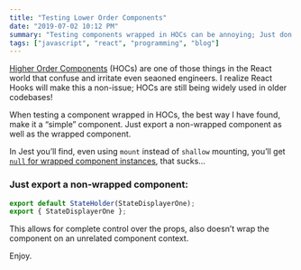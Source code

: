 ```yaml
---
title: "Testing Lower Order Components"
date: "2019-07-02 10:12 PM"
summary: "Testing components wrapped in HOCs can be annoying; Just don't do it."
tags: ["javascript", "react", "programming", "blog"]
---
```


[Higher Order Components](https://reactjs.org/docs/higher-order-components.html) (HOCs) are one of those things in the React world that confuse and irritate even seaoned engineers.
I realize React Hooks will make this a non-issue; HOCs are still being widely used in older codebases!

When testing a component wrapped in HOCs, the best way I have found, make it a “simple” component. Just export a non-wrapped component as well as the wrapped component.

In Jest you’ll find, even using `mount` instead of `shallow` mounting, you’ll get [`null` for wrapped component instances](https://github.com/airbnb/enzyme/issues/711), that sucks…

### Just export a non-wrapped component:

```javascript
export default StateHolder(StateDisplayerOne);
export { StateDisplayerOne };
```

This allows for complete control over the props, also doesn’t wrap the component on an unrelated component context.

Enjoy.

